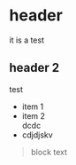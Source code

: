 <h1 id="header">header</h1>
<p>it is a test</p>
<h2 id="header-2">header 2</h2>
<p>test</p>
<ul>
<li>item 1</li>
<li>item 2<br>
dcdc</li>
<li>cdjdjskv</li>
</ul>
<blockquote>
<p>block text</p>
</blockquote>

